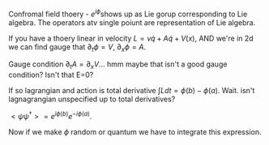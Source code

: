 Confromal field thoery - $e^{i\phi}$shows up as Lie gorup corresponding
to Lie algebra. The operators atv single poiunt are representation of
Lie algebra.

If you have a thoery linear in velocity $L=v\dot{q}+A\dot{q}+V(x)$, AND
we're in 2d we can find gauge that $\partial_{t}\phi=V$,
$\partial_{x}\phi=A$.

Gauge condition $\partial_{t}A=\partial_{x}V$\... hmm maybe that isn't a
good gauge condition? Isn't that E=0?

If so lagrangian and action is total derivative
$\int Ldt=\phi(b)-\phi(a)$. Wait. isn't lagnagrangian unspecified up to
total derivatives?

$<\psi\psi^{\dagger}>=e^{i\phi(b)}e^{-i\phi(a)}$.

Now if we make $\phi$ random or quantum we have to integrate this
expression.
